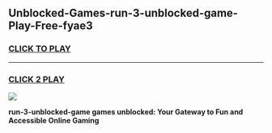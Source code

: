 
## Unblocked-Games-run-3-unblocked-game-Play-Free-fyae3
<h3>
<a href="https://premium76.site?title=run-3-unblocked-game&ref=18A">CLICK TO PLAY</a></h3>
<hr>

<h3>
<a href="https://premium76.site?title=run-3-unblocked-game&ref=18A">CLICK 2 PLAY</a>
  
</h3>

<a href="https://premium76.site?title=run-3-unblocked-game&ref=18A"><img src="https://clearcache.store/games.png"></a>


**run-3-unblocked-game games unblocked: Your Gateway to Fun and Accessible Online Gaming**
